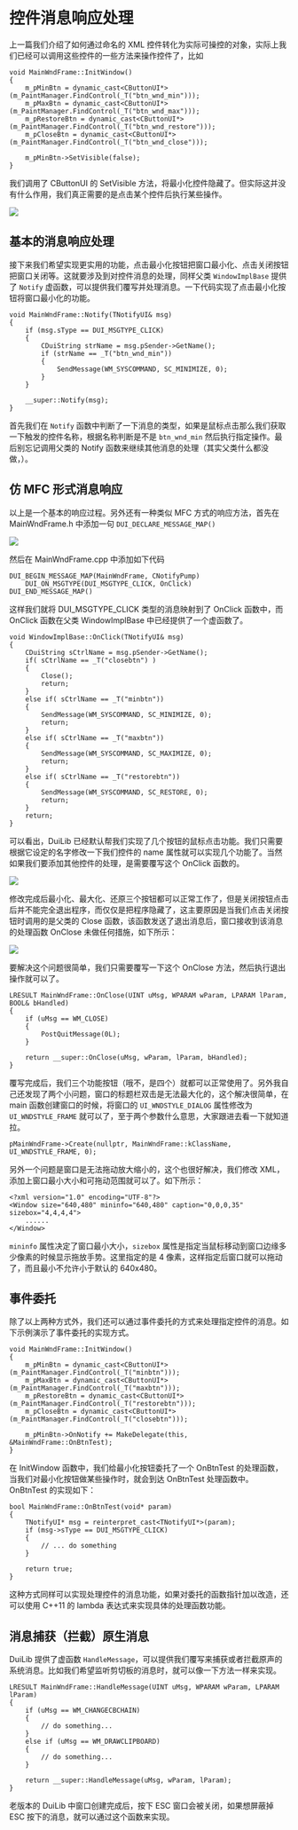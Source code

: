 # 控件消息响应处理

上一篇我们介绍了如何通过命名的 XML 控件转化为实际可操控的对象，实际上我们已经可以调用这些控件的一些方法来操作控件了，比如

```
void MainWndFrame::InitWindow()
{
	m_pMinBtn = dynamic_cast<CButtonUI*>(m_PaintManager.FindControl(_T("btn_wnd_min")));
	m_pMaxBtn = dynamic_cast<CButtonUI*>(m_PaintManager.FindControl(_T("btn_wnd_max")));
	m_pRestoreBtn = dynamic_cast<CButtonUI*>(m_PaintManager.FindControl(_T("btn_wnd_restore")));
	m_pCloseBtn = dynamic_cast<CButtonUI*>(m_PaintManager.FindControl(_T("btn_wnd_close")));

	m_pMinBtn->SetVisible(false);
}
```

我们调用了 CButtonUI 的 SetVisible 方法，将最小化控件隐藏了。但实际这并没有什么作用，我们真正需要的是点击某个控件后执行某些操作。

<img src="../images/2018-05-02_11-08-33.png" />

## 基本的消息响应处理

接下来我们希望实现更实用的功能，点击最小化按钮把窗口最小化、点击关闭按钮把窗口关闭等。这就要涉及到对控件消息的处理，同样父类 `WindowImplBase` 提供了 `Notify` 虚函数，可以提供我们覆写并处理消息。一下代码实现了点击最小化按钮将窗口最小化的功能。

```
void MainWndFrame::Notify(TNotifyUI& msg)
{
	if (msg.sType == DUI_MSGTYPE_CLICK)
	{
		CDuiString strName = msg.pSender->GetName();
		if (strName == _T("btn_wnd_min"))
		{
			SendMessage(WM_SYSCOMMAND, SC_MINIMIZE, 0);
		}
	}

	__super::Notify(msg);
}
```

首先我们在 `Notify` 函数中判断了一下消息的类型，如果是鼠标点击那么我们获取一下触发的控件名称，根据名称判断是不是 `btn_wnd_min` 然后执行指定操作。最后别忘记调用父类的 Notify 函数来继续其他消息的处理（其实父类什么都没做，）。

## 仿 MFC 形式消息响应

以上是一个基本的响应过程。另外还有一种类似 MFC 方式的响应方法，首先在 MainWndFrame.h 中添加一句 `DUI_DECLARE_MESSAGE_MAP()`

<img src="../images/2018-05-02_11-47-46.png" />

然后在 MainWndFrame.cpp 中添加如下代码

```
DUI_BEGIN_MESSAGE_MAP(MainWndFrame, CNotifyPump)
	DUI_ON_MSGTYPE(DUI_MSGTYPE_CLICK, OnClick)
DUI_END_MESSAGE_MAP()
```

这样我们就将 DUI_MSGTYPE_CLICK 类型的消息映射到了 OnClick 函数中，而 OnClick 函数在父类 WindowImplBase 中已经提供了一个虚函数了。

```
void WindowImplBase::OnClick(TNotifyUI& msg)
{
	CDuiString sCtrlName = msg.pSender->GetName();
	if( sCtrlName == _T("closebtn") )
	{
		Close();
		return; 
	}
	else if( sCtrlName == _T("minbtn"))
	{ 
		SendMessage(WM_SYSCOMMAND, SC_MINIMIZE, 0); 
		return; 
	}
	else if( sCtrlName == _T("maxbtn"))
	{ 
		SendMessage(WM_SYSCOMMAND, SC_MAXIMIZE, 0); 
		return; 
	}
	else if( sCtrlName == _T("restorebtn"))
	{ 
		SendMessage(WM_SYSCOMMAND, SC_RESTORE, 0); 
		return; 
	}
	return;
}
```
可以看出，DuiLib 已经默认帮我们实现了几个按钮的鼠标点击功能。我们只需要根据它设定的名字修改一下我们控件的 name 属性就可以实现几个功能了。当然如果我们要添加其他控件的处理，是需要覆写这个 OnClick 函数的。

<img src="../images/2018-05-02_11-35-59.png" />

修改完成后最小化、最大化、还原三个按钮都可以正常工作了，但是关闭按钮点击后并不能完全退出程序，而仅仅是把程序隐藏了，这主要原因是当我们点击关闭按钮时调用的是父类的 Close 函数，该函数发送了退出消息后，窗口接收到该消息的处理函数 OnClose 未做任何措施，如下所示：

<img src="../images/2018-05-02_12-11-39.png" />

要解决这个问题很简单，我们只需要覆写一下这个 OnClose 方法，然后执行退出操作就可以了。

```
LRESULT MainWndFrame::OnClose(UINT uMsg, WPARAM wParam, LPARAM lParam, BOOL& bHandled)
{
	if (uMsg == WM_CLOSE)
	{
		PostQuitMessage(0L);
	}

	return __super::OnClose(uMsg, wParam, lParam, bHandled);
}
```
覆写完成后，我们三个功能按钮（哦不，是四个）就都可以正常使用了。另外我自己还发现了两个小问题，窗口的标题栏双击是无法最大化的，这个解决很简单，在 main 函数创建窗口的时候，将窗口的 `UI_WNDSTYLE_DIALOG` 属性修改为 `UI_WNDSTYLE_FRAME` 就可以了，至于两个参数什么意思，大家跟进去看一下就知道拉。

```
pMainWndFrame->Create(nullptr, MainWndFrame::kClassName, UI_WNDSTYLE_FRAME, 0);
```

另外一个问题是窗口是无法拖动放大缩小的，这个也很好解决，我们修改 XML，添加上窗口最小大小和可拖动范围就可以了。如下所示：

```
<?xml version="1.0" encoding="UTF-8"?>
<Window size="640,480" mininfo="640,480" caption="0,0,0,35" sizebox="4,4,4,4">
	......
</Window>
```

`mininfo` 属性决定了窗口最小大小，`sizebox` 属性是指定当鼠标移动到窗口边缘多少像素的时候显示拖放手势。这里指定的是 4 像素，这样指定后窗口就可以拖动了，而且最小不允许小于默认的 640x480。

## 事件委托

除了以上两种方式外，我们还可以通过事件委托的方式来处理指定控件的消息。如下示例演示了事件委托的实现方式。

```
void MainWndFrame::InitWindow()
{
	m_pMinBtn = dynamic_cast<CButtonUI*>(m_PaintManager.FindControl(_T("minbtn")));
	m_pMaxBtn = dynamic_cast<CButtonUI*>(m_PaintManager.FindControl(_T("maxbtn")));
	m_pRestoreBtn = dynamic_cast<CButtonUI*>(m_PaintManager.FindControl(_T("restorebtn")));
	m_pCloseBtn = dynamic_cast<CButtonUI*>(m_PaintManager.FindControl(_T("closebtn")));

	m_pMinBtn->OnNotify += MakeDelegate(this, &MainWndFrame::OnBtnTest);
}
```

在 InitWindow 函数中，我们给最小化按钮委托了一个 OnBtnTest 的处理函数，当我们对最小化按钮做某些操作时，就会到达 OnBtnTest 处理函数中。OnBtnTest 的实现如下：

```
bool MainWndFrame::OnBtnTest(void* param)
{
	TNotifyUI* msg = reinterpret_cast<TNotifyUI*>(param);
	if (msg->sType == DUI_MSGTYPE_CLICK)
	{
		// ... do something
	}

	return true;
}
```

这种方式同样可以实现处理控件的消息功能，如果对委托的函数指针加以改造，还可以使用 C++11 的 lambda 表达式来实现具体的处理函数功能。

## 消息捕获（拦截）原生消息

DuiLib 提供了虚函数 `HandleMessage`，可以提供我们覆写来捕获或者拦截原声的系统消息。比如我们希望监听剪切板的消息时，就可以像一下方法一样来实现。

```
LRESULT MainWndFrame::HandleMessage(UINT uMsg, WPARAM wParam, LPARAM lParam)
{
	if (uMsg == WM_CHANGECBCHAIN)
	{
		// do something...
	}
	else if (uMsg == WM_DRAWCLIPBOARD)
	{
		// do something...
	}

	return __super::HandleMessage(uMsg, wParam, lParam);
}
```

老版本的 DuiLib 中窗口创建完成后，按下 ESC 窗口会被关闭，如果想屏蔽掉 ESC 按下的消息，就可以通过这个函数来实现。
